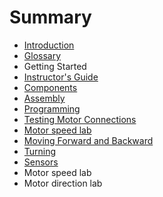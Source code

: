 # Summary

* [Introduction](README.md)
* [Glossary](glossary.md)
* Getting Started
* [Instructor's Guide](instructors-guide.md)
* [Components](components.md)
* [Assembly](assembly.md)
* [Programming](programming.md)
* [Testing Motor Connections](testing-motor-connections.md)
* [Motor speed lab](motor-speed-lab.md)
* [Moving Forward and Backward](moving-forward-and-backward.md)
* [Turning](turning.md)
* [Sensors](sensors.md)
* Motor speed lab
* Motor direction lab

